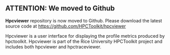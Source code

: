 ## ATTENTION: We moved to Github ##
**Hpcviewer** repository is now moved to Github. Please download the latest source code at https://github.com/HPCToolkit/hpcviewer

Hpcviewer is a user interface for displaying the profile metrics
produced by hpctoolkit.  Hpcviewer is part of the Rice University
HPCToolkit project and includes both hpcviewer and hpctraceviewer.
